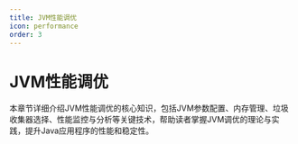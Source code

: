 ```yaml
---
title: JVM性能调优
icon: performance
order: 3
---
```


# JVM性能调优

本章节详细介绍JVM性能调优的核心知识，包括JVM参数配置、内存管理、垃圾收集器选择、性能监控与分析等关键技术，帮助读者掌握JVM调优的理论与实践，提升Java应用程序的性能和稳定性。

